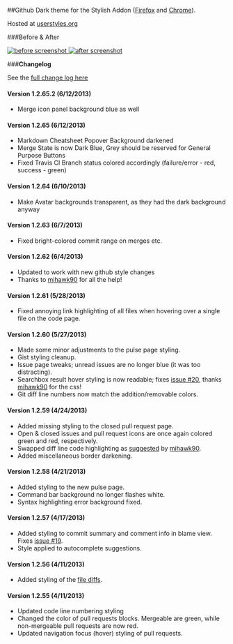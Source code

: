 ##Github Dark theme for the Stylish Addon ([Firefox](https://addons.mozilla.org/en-US/firefox/addon/2108/) and [Chrome](https://chrome.google.com/extensions/detail/fjnbnpbmkenffdnngjfgmeleoegfcffe)).

Hosted at [userstyles.org](http://userstyles.org/styles/37035)

###Before & After

 [ ![before screenshot](http://mottie.github.com/Github-Dark/images/before_th.jpg) ](http://mottie.github.com/Github-Dark/images/before.jpg)
 [ ![after screenshot](http://mottie.github.com/Github-Dark/images/after_th.jpg) ](http://mottie.github.com/Github-Dark/images/after.jpg)

###**Changelog**

See the [full change log here](https://github.com/Mottie/Github-Dark/wiki)

#### Version 1.2.65.2 (6/12/2013)

* Merge icon panel background blue as well

#### Version 1.2.65 (6/12/2013)

* Markdown Cheatsheet Popover Background darkened
* Merge State is now Dark Blue, Grey should be reserved for General Purpose Buttons
* Fixed Travis CI Branch status colored accordingly (failure/error - red, success - green)

#### Version 1.2.64 (6/10/2013)

* Make Avatar backgrounds transparent, as they had the dark background anyway

#### Version 1.2.63 (6/7/2013)

* Fixed bright-colored commit range on merges etc.

#### Version 1.2.62 (6/4/2013)

* Updated to work with new github style changes
* Thanks to [mihawk90](https://github.com/mihawk90) for all the help!

#### Version 1.2.61 (5/28/2013)

* Fixed annoying link highlighting of all files when hovering over a single file on the code page.

#### Version 1.2.60 (5/27/2013)

* Made some minor adjustments to the pulse page styling.
* Gist styling cleanup.
* Issue page tweaks; unread issues are no longer blue (it was too distracting).
* Searchbox result hover styling is now readable; fixes [issue #20](https://github.com/Mottie/Github-Dark/issues/20), thanks [mihawk90](https://github.com/mihawk90) for the css!
* Git diff line numbers now match the addition/removable colors.

#### Version 1.2.59 (4/24/2013)

* Added missing styling to the closed pull request page.
* Open &amp; closed issues and pull request icons are once again colored green and red, respectively.
* Swapped diff line code highlighting as [suggested](https://github.com/Mottie/Github-Dark/commit/158a4104887db209a965ef379be8609acf43c705#commitcomment-3075610) by [mihawk90](https://github.com/mihawk90).
* Added miscellaneous border darkening.

#### Version 1.2.58 (4/21/2013)

* Added styling to the new pulse page.
* Command bar background no longer flashes white.
* Syntax highlighting error background fixed.

#### Version 1.2.57 (4/17/2013)

* Added styling to commit summary and comment info in blame view. Fixes [issue #19](https://github.com/Mottie/Github-Dark/issues/19).
* Style applied to autocomplete suggestions.

#### Version 1.2.56 (4/11/2013)

* Added styling of the [file diffs](https://github.com/Mottie/Github-Dark/commit/85e3342f61e916d72dd0ef5c7642fe35b0c59749).

#### Version 1.2.55 (4/11/2013)

* Updated code line numbering styling
* Changed the color of pull requests blocks. Mergeable are green, while non-mergeable pull requests are now red.
* Updated navigation focus (hover) styling of pull requests.
